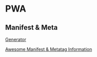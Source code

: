 # PWA

## Manifest & Meta

[Generator](https://app-manifest.firebaseapp.com/)

[Awesome Manifest & Metatag Information](https://github.com/gokulkrishh/awesome-meta-and-manifest)
